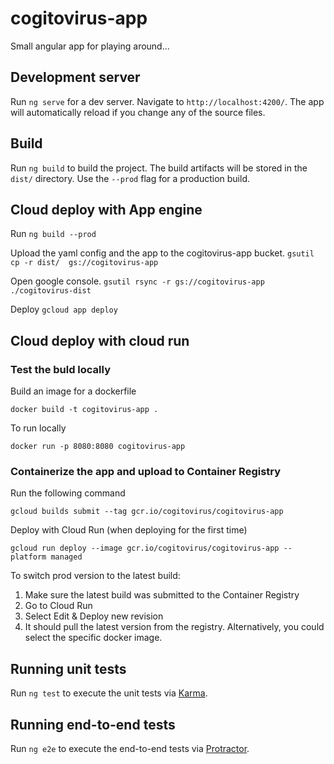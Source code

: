 # cogitovirus-app

Small angular app for playing around...

## Development server

Run `ng serve` for a dev server. Navigate to `http://localhost:4200/`. The app will automatically reload if you change any of the source files.

## Build

Run `ng build` to build the project. The build artifacts will be stored in the `dist/` directory. Use the `--prod` flag for a production build.

## Cloud deploy with App engine

Run `ng build --prod`

Upload the yaml config and the app to the cogitovirus-app bucket. `gsutil cp -r dist/  gs://cogitovirus-app`

Open google console. `gsutil rsync -r gs://cogitovirus-app ./cogitovirus-dist`

Deploy `gcloud app deploy`

## Cloud deploy with cloud run
### Test the buld locally
Build an image for a dockerfile

`docker build -t cogitovirus-app .`

To run locally

`docker run -p 8080:8080 cogitovirus-app`

### Containerize the app and upload to Container Registry
Run the following command

`gcloud builds submit --tag gcr.io/cogitovirus/cogitovirus-app`

Deploy with Cloud Run (when deploying for the first time)

`gcloud run deploy --image gcr.io/cogitovirus/cogitovirus-app --platform managed`

To switch prod version to the latest build:
1. Make sure the latest build was submitted to the Container Registry
2. Go to Cloud Run
3. Select Edit & Deploy new revision
4. It should pull the latest version from the registry. Alternatively, you could select the specific docker image.

## Running unit tests

Run `ng test` to execute the unit tests via [Karma](https://karma-runner.github.io).

## Running end-to-end tests

Run `ng e2e` to execute the end-to-end tests via [Protractor](http://www.protractortest.org/).